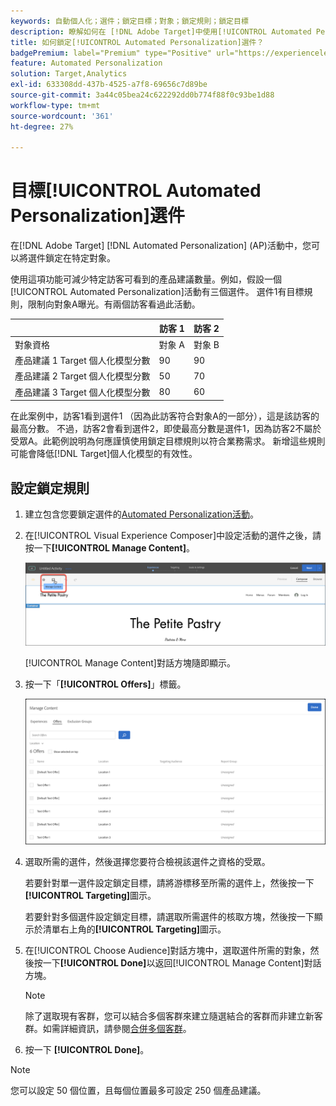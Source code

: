 ```yaml
---
keywords: 自動個人化；選件；鎖定目標；對象；鎖定規則；鎖定目標
description: 瞭解如何在 [!DNL Adobe Target]中使用[!UICONTROL Automated Personalization] (AP)活動，將個別優惠方案鎖定在特定對象。
title: 如何鎖定[!UICONTROL Automated Personalization]選件？
badgePremium: label="Premium" type="Positive" url="https://experienceleague.adobe.com/docs/target/using/introduction/intro.html?lang=en#premium newtab=true" tooltip="檢視Target Premium包含的內容。"
feature: Automated Personalization
solution: Target,Analytics
exl-id: 633308dd-437b-4525-a7f8-69656c7d89be
source-git-commit: 3a44c05bea24c622292dd0b774f88f0c93be1d88
workflow-type: tm+mt
source-wordcount: '361'
ht-degree: 27%

---
```


# 目標[!UICONTROL Automated Personalization]選件

在[!DNL Adobe Target] [!DNL Automated Personalization] (AP)活動中，您可以將選件鎖定在特定對象。

使用這項功能可減少特定訪客可看到的產品建議數量。例如，假設一個[!UICONTROL Automated Personalization]活動有三個選件。 選件1有目標規則，限制向對象A曝光。有兩個訪客看過此活動。

| | 訪客 1 | 訪客 2 |
|--- |--- |--- |
| 對象資格 | 對象 A | 對象 B |
| 產品建議 1 Target 個人化模型分數 | 90 | 90 |
| 產品建議 2 Target 個人化模型分數 | 50 | 70 |
| 產品建議 3 Target 個人化模型分數 | 80 | 60 |

在此案例中，訪客1看到選件1 （因為此訪客符合對象A的一部分），這是該訪客的最高分數。 不過，訪客2會看到選件2，即使最高分數是選件1，因為訪客2不屬於受眾A。此範例說明為何應謹慎使用鎖定目標規則以符合業務需求。 新增這些規則可能會降低[!DNL Target]個人化模型的有效性。

## 設定鎖定規則

1. 建立包含您要鎖定選件的[Automated Personalization活動](/help/main/c-activities/t-automated-personalization/create-ap-activity.md)。
1. 在[!UICONTROL Visual Experience Composer]中設定活動的選件之後，請按一下&#x200B;**[!UICONTROL Manage Content]**。

   ![管理內容](/help/main/c-activities/t-automated-personalization/assets/manage-content.png)

   [!UICONTROL Manage Content]對話方塊隨即顯示。

1. 按一下「**[!UICONTROL Offers]**」標籤。

   ![產品建議頁面](/help/main/c-activities/t-automated-personalization/assets/manage-content-offers.png)

1. 選取所需的選件，然後選擇您要符合檢視該選件之資格的受眾。

   若要針對單一選件設定鎖定目標，請將游標移至所需的選件上，然後按一下&#x200B;**[!UICONTROL Targeting]**&#x200B;圖示。

   若要針對多個選件設定鎖定目標，請選取所需選件的核取方塊，然後按一下顯示於清單右上角的&#x200B;**[!UICONTROL Targeting]**&#x200B;圖示。

1. 在[!UICONTROL Choose Audience]對話方塊中，選取選件所需的對象，然後按一下&#x200B;**[!UICONTROL Done]**&#x200B;以返回[!UICONTROL Manage Content]對話方塊。

   >[!NOTE]
   >
   >除了選取現有客群，您可以結合多個客群來建立隨選結合的客群而非建立新客群。如需詳細資訊，請參閱[合併多個客群](/help/main/c-target/combining-multiple-audiences.md#concept_A7386F1EA4394BD2AB72399C225981E5)。

1. 按一下 **[!UICONTROL Done]**。

>[!NOTE]
>
>您可以設定 50 個位置，且每個位置最多可設定 250 個產品建議。
